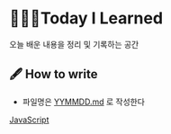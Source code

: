 # 👨🏽‍💻Today I Learned

오늘 배운 내용을 정리 및 기록하는 공간

## 🖋 How to write

- 파일명은 [YYMMDD.md](http://yymmdd.md) 로 작성한다

[JavaScript](%F0%9F%91%A8%F0%9F%8F%BD%E2%80%8D%F0%9F%92%BBToday%20I%20Learned%20144e5375c85e464481f7996ea03a7656/JavaScript%208d7625b4497e4b6abf73dc97b57fb637.md)